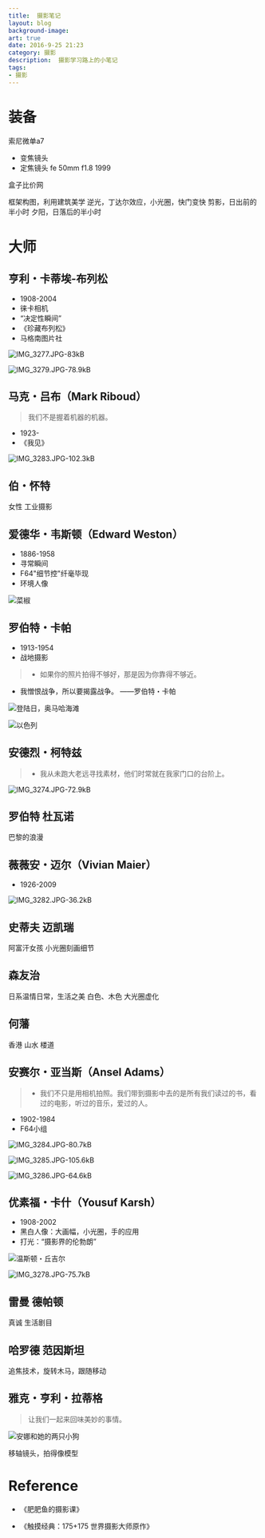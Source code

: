 ```yaml
---
title:  摄影笔记
layout: blog
background-image: 
art: true
date: 2016-9-25 21:23
category: 摄影
description:  摄影学习路上的小笔记
tags:
- 摄影
---
```


# 装备

索尼微单a7

- 变焦镜头
- 定焦镜头
fe 50mm f1.8 1999

盒子比价网


框架构图，利用建筑美学
逆光，丁达尔效应，小光圈，快门变快
剪影，日出前的半小时
夕阳，日落后的半小时

# 大师

## 亨利・卡蒂埃-布列松

- 1908-2004
- 徕卡相机
- “决定性瞬间”
- 《珍藏布列松》
- 马格南图片社

![IMG_3277.JPG-83kB][1]

![IMG_3279.JPG-78.9kB][2]

## 马克・吕布（Mark Riboud）

> 我们不是握着机器的机器。

- 1923-
- 《我见》

![IMG_3283.JPG-102.3kB][3]

## 伯・怀特

女性
工业摄影

## 爱德华・韦斯顿（Edward Weston）

- 1886-1958
- 寻常瞬间
- F64"细节控"纤毫毕现
- 环境人像

![菜椒][4]

## 罗伯特・卡帕

- 1913-1954
- 战地摄影

> - 如果你的照片拍得不够好，那是因为你靠得不够近。
- 我憎恨战争，所以要揭露战争。
——罗伯特・卡帕

![登陆日，奥马哈海滩][5]

![以色列][6]

## 安德烈・柯特兹

> - 我从未跑大老远寻找素材，他们时常就在我家门口的台阶上。

![IMG_3274.JPG-72.9kB][7]

## 罗伯特 杜瓦诺

巴黎的浪漫

## 薇薇安・迈尔（Vivian Maier）

- 1926-2009

![IMG_3282.JPG-36.2kB][8]

## 史蒂夫 迈凯瑞

阿富汗女孩
小光圈刻画细节

## 森友治

日系温情日常，生活之美
白色、木色
大光圈虚化

## 何藩

香港
山水
楼道

## 安赛尔・亚当斯（Ansel Adams）

> - 我们不只是用相机拍照。我们带到摄影中去的是所有我们读过的书，看过的电影，听过的音乐，爱过的人。

- 1902-1984
- F64小组

![IMG_3284.JPG-80.7kB][9]

![IMG_3285.JPG-105.6kB][10]

![IMG_3286.JPG-64.6kB][11]

## 优素福・卡什（Yousuf Karsh）

- 1908-2002
- 黑白人像：大画幅，小光圈，手的应用
- 打光：“摄影界的伦勃朗”

![温斯顿・丘吉尔][12]

![IMG_3278.JPG-75.7kB][13]
## 雷曼 德帕顿

真诚
生活剧目

## 哈罗德 范因斯坦

追焦技术，旋转木马，跟随移动

## 雅克・亨利・拉蒂格

> 让我们一起来回味美妙的事情。

![安娜和她的两只小狗][14]

移轴镜头，拍得像模型

# Reference

- 《肥肥鱼的摄影课》
- 《触摸经典：175+175 世界摄影大师原作》


  [1]: http://static.zybuluo.com/sixijinling/91qfnr47qjn7m7e73se0yaxd/IMG_3277.JPG
  [2]: http://static.zybuluo.com/sixijinling/3opya4puje49vokpta8jbcuc/IMG_3279.JPG
  [3]: http://static.zybuluo.com/sixijinling/a6tqn67lc90m4xn6bsk3t2ig/IMG_3283.JPG
  [4]: http://static.zybuluo.com/sixijinling/3yhcqnrk5kn7qk6gw57t75uv/IMG_3272.JPG
  [5]: http://static.zybuluo.com/sixijinling/vh9sz4kwqe2gg4r589uxyb7a/IMG_3280.JPG
  [6]: http://static.zybuluo.com/sixijinling/44wudmzplkiock5rjo4b7ty0/IMG_3281.JPG
  [7]: http://static.zybuluo.com/sixijinling/7zd7vz3igim84aqwijjwjsy6/IMG_3274.JPG
  [8]: http://static.zybuluo.com/sixijinling/u9wswv6ktrqjalb5mn4rfu91/IMG_3282.JPG
  [9]: http://static.zybuluo.com/sixijinling/fv7dlbvlo4bu9dfb4f3me5b0/IMG_3284.JPG
  [10]: http://static.zybuluo.com/sixijinling/04pgro881rp46p386qtaybci/IMG_3285.JPG
  [11]: http://static.zybuluo.com/sixijinling/qnundq75lfqyzsed7qpgbwps/IMG_3286.JPG
  [12]: http://static.zybuluo.com/sixijinling/h2dvb8gs09d5qblg0bz632ji/IMG_3276.JPG
  [13]: http://static.zybuluo.com/sixijinling/61632oojhq1s1zbe5jndo7dq/IMG_3278.JPG
  [14]: http://static.zybuluo.com/sixijinling/620ruy7yos33dtvw05q2erth/IMG_3275.JPG